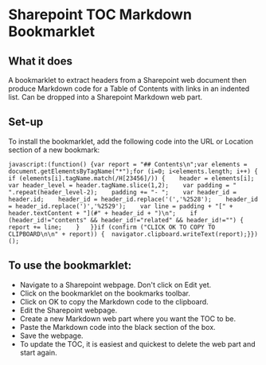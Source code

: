 # Sharepoint TOC Markdown Bookmarklet

## What it does
A bookmarklet to extract headers from a Sharepoint web document then produce Markdown code for a Table of Contents with links in an indented list. Can be dropped into a Sharepoint Markdown web part.

## Set-up
To install the bookmarklet, add the following code into the URL or Location section of a new bookmark:

```javascript:(function() {var report = "## Contents\n";var elements = document.getElementsByTagName("*");for (i=0; i<elements.length; i++) {  if (elements[i].tagName.match(/H[23456]/)) {    header = elements[i];    var header_level = header.tagName.slice(1,2);    var padding = "    ".repeat(header_level-2);    padding += "- ";    var header_id = header.id;    header_id = header_id.replace('(','%2528');    header_id = header_id.replace(')','%2529');    var line = padding + "[" + header.textContent + "](#" + header_id + ")\n";    if (header_id!="contents" && header_id!="related" && header_id!="") {      report += line;    }   }}if (confirm ("CLICK OK TO COPY TO CLIPBOARD\n\n" + report)) {  navigator.clipboard.writeText(report);}})();```

## To use the bookmarklet:
* Navigate to a Sharepoint webpage. Don't click on Edit yet.
* Click on the bookmarklet on the bookmarks toolbar.
* Click on OK to copy the Markdown code to the clipboard.
* Edit the Sharepoint webpage.
* Create a new Markdown web part where you want the TOC to be.
* Paste the Markdown code into the black section of the box.
* Save the webpage.
* To update the TOC, it is easiest and quickest to delete the web part and start again.
